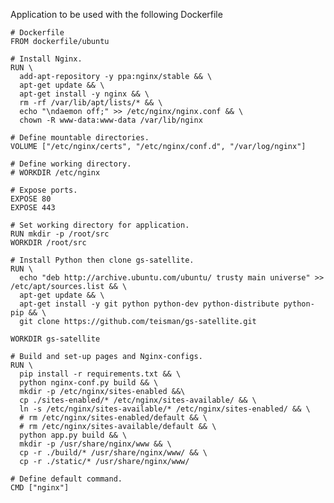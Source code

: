 Application to be used with the following Dockerfile

    # Dockerfile
    FROM dockerfile/ubuntu

    # Install Nginx.
    RUN \
      add-apt-repository -y ppa:nginx/stable && \
      apt-get update && \
      apt-get install -y nginx && \
      rm -rf /var/lib/apt/lists/* && \
      echo "\ndaemon off;" >> /etc/nginx/nginx.conf && \
      chown -R www-data:www-data /var/lib/nginx

    # Define mountable directories.
    VOLUME ["/etc/nginx/certs", "/etc/nginx/conf.d", "/var/log/nginx"]

    # Define working directory.
    # WORKDIR /etc/nginx

    # Expose ports.
    EXPOSE 80
    EXPOSE 443

    # Set working directory for application.
    RUN mkdir -p /root/src
    WORKDIR /root/src

    # Install Python then clone gs-satellite.
    RUN \
      echo "deb http://archive.ubuntu.com/ubuntu/ trusty main universe" >> /etc/apt/sources.list && \
      apt-get update && \
      apt-get install -y git python python-dev python-distribute python-pip && \
      git clone https://github.com/teisman/gs-satellite.git

    WORKDIR gs-satellite

    # Build and set-up pages and Nginx-configs.
    RUN \
      pip install -r requirements.txt && \
      python nginx-conf.py build && \
      mkdir -p /etc/nginx/sites-enabled &&\
      cp ./sites-enabled/* /etc/nginx/sites-available/ && \
      ln -s /etc/nginx/sites-available/* /etc/nginx/sites-enabled/ && \
      # rm /etc/nginx/sites-enabled/default && \
      # rm /etc/nginx/sites-available/default && \
      python app.py build && \
      mkdir -p /usr/share/nginx/www && \
      cp -r ./build/* /usr/share/nginx/www/ && \
      cp -r ./static/* /usr/share/nginx/www/

    # Define default command.
    CMD ["nginx"]

